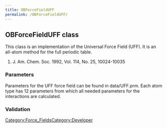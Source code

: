 ```yaml
---
title: OBForceFieldUFF
permalink: /OBForceFieldUFF/
---
```


OBForceFieldUFF class
---------------------

This class is an implementation of the Universal Force Field (UFF). It is an all-atom method for the full periodic table.

1.  J. Am. Chem. Soc. 1992, Vol. 114, No. 25, 10024-10035

### Parameters

Parameters for the UFF force field can be found in data/UFF.prm. Each atom type has 12 parameters from which all needed parameters for the interactions are calculated.

### Validation

[Category:Force_Fields](/Category:Force_Fields "wikilink")[Category:Developer](/Category:Developer "wikilink")